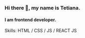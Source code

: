 ### Hi there 👋, my name is Tetiana.
#### I am frontend developer.

Skills: HTML / CSS / JS / REACT JS





